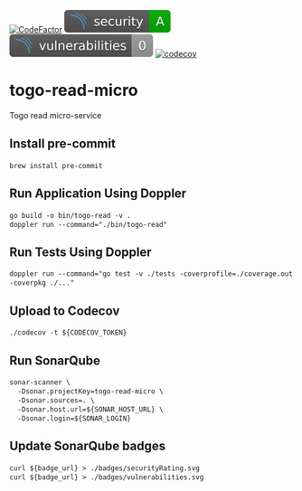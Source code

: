 [![CodeFactor](https://www.codefactor.io/repository/github/sailsforce/togo-read-micro/badge)](https://www.codefactor.io/repository/github/sailsforce/togo-read-micro) ![security rating](./badges/securityRating.svg) ![vulnerabilities](./badges/vulnerabilities.svg) [![codecov](https://codecov.io/gh/sailsforce/inv-read-micro/branch/main/graph/badge.svg?token=U1Q38I84A2)](https://codecov.io/gh/sailsforce/inv-read-micro)

# togo-read-micro
Togo read micro-service

## Install pre-commit
```
brew install pre-commit
```

## Run Application Using Doppler
```
go build -o bin/togo-read -v .
doppler run --command="./bin/togo-read"
```

## Run Tests Using Doppler
```
doppler run --command="go test -v ./tests -coverprofile=./coverage.out -coverpkg ./..."
```

## Upload to Codecov
``` 
./codecov -t ${CODECOV_TOKEN}
``` 

## Run SonarQube
```
sonar-scanner \
  -Dsonar.projectKey=togo-read-micro \
  -Dsonar.sources=. \
  -Dsonar.host.url=${SONAR_HOST_URL} \
  -Dsonar.login=${SONAR_LOGIN}
```

## Update SonarQube badges
```
curl ${badge_url} > ./badges/securityRating.svg
curl ${badge_url} > ./badges/vulnerabilities.svg
```
